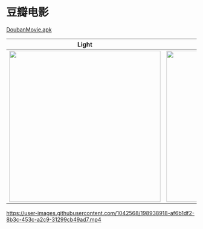 # 豆瓣电影

[DoubanMovie.apk](https://github.com/fourcels/DoubanMovie/releases/latest/download/app-release-unsigned-signed.apk)

| Light                                                                                                                        | Dark                                                                                                                         |
|------------------------------------------------------------------------------------------------------------------------------|------------------------------------------------------------------------------------------------------------------------------|
| <img src="https://user-images.githubusercontent.com/1042568/198966849-90d28c42-3143-4f00-bb44-e8db8889d5ca.png" width="400"> | <img src="https://user-images.githubusercontent.com/1042568/198966875-68a09e19-7a71-494f-b748-463394d0c4a9.png" width="400"> |


https://user-images.githubusercontent.com/1042568/198938918-af6b1df2-8b3c-453c-a2c9-31299cb49ad7.mp4

